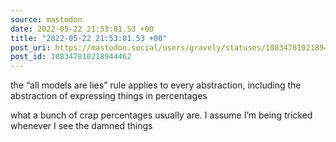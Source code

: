 ```yaml
---
source: mastodon
date: 2022-05-22 21:53:01.53 +00
title: "2022-05-22 21:53:01.53 +00"
post_uri: https://mastodon.social/users/gravely/statuses/108347810218944462
post_id: 108347810218944462
---
```

the “all models are lies” rule applies to every abstraction, including the abstraction of expressing things in percentages

what a bunch of crap percentages usually are. I assume I’m being tricked whenever I see the damned things


